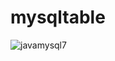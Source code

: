 # mysqltable
![javamysql7](https://user-images.githubusercontent.com/116806049/205293412-821f2bfb-d9e2-4643-8484-c5f94fa391da.PNG)

